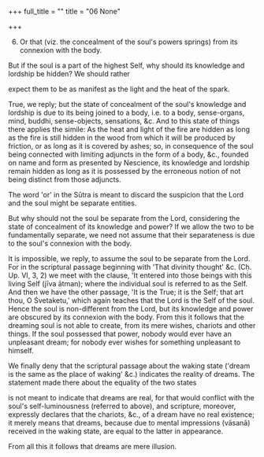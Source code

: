 +++
full_title = ""
title = "06 None"

+++


6. Or that (viz. the concealment of the soul's powers springs) from its connexion with the body.

But if the soul is a part of the highest Self, why should its knowledge and lordship be hidden? We should rather

expect them to be as manifest as the light and the heat of the spark.

True, we reply; but the state of concealment of the soul's knowledge and lordship is due to its being joined to a body, i.e. to a body, sense-organs, mind, buddhi, sense-objects, sensations, &c. And to this state of things there applies the simile: As the heat and light of the fire are hidden as long as the fire is still hidden in the wood from which it will be produced by friction, or as long as it is covered by ashes; so, in consequence of the soul being connected with limiting adjuncts in the form of a body, &c., founded on name and form as presented by Nescience, its knowledge and lordship remain hidden as long as it is possessed by the erroneous notion of not being distinct from those adjuncts.

The word 'or' in the Sūtra is meant to discard the suspicion that the Lord and the soul might be separate entities.

But why should not the soul be separate from the Lord, considering the state of concealment of its knowledge and power? If we allow the two to be fundamentally separate, we need not assume that their separateness is due to the soul's connexion with the body.

It is impossible, we reply, to assume the soul to be separate from the Lord. For in the scriptural passage beginning with 'That divinity thought' &c. (Cḥ. Up. VI, 3, 2) we meet with the clause, 'It entered into those beings with this living Self (jīva ātman); where the individual soul is referred to as the Self. And then we have the other passage, 'It is the True; it is the Self; that art thou, O Śvetaketu,' which again teaches that the Lord is the Self of the soul. Hence the soul is non-different from the Lord, but its knowledge and power are obscured by its connexion with the body. From this it follows that the dreaming soul is not able to create, from its mere wishes, chariots and other things. If the soul possessed that power, nobody would ever have an unpleasant dream; for nobody ever wishes for something unpleasant to himself.

We finally deny that the scriptural passage about the waking state ('dream is the same as the place of waking' &c.) indicates the reality of dreams. The statement made there about the equality of the two states

is not meant to indicate that dreams are real, for that would conflict with the soul's self-luminousness (referred to above), and scripture, moreover, expressly declares that the chariots, &c., of a dream have no real existence; it merely means that dreams, because due to mental impressions (vāsanā) received in the waking state, are equal to the latter in appearance.

From all this it follows that dreams are mere illusion.

